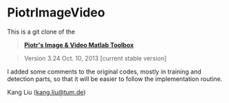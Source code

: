 PiotrImageVideo
===============

This is a git clone of the

>[**Piotr's Image & Video Matlab Toolbox**](http://vision.ucsd.edu/~pdollar/toolbox/doc/)

>Version 3.24   Oct. 10, 2013   [current stable version] 

I added some comments to the original codes, mostly in training and detection parts,
so that it will be easier to follow the implementation routine.


Kang Liu (kang.liu@tum.de)
